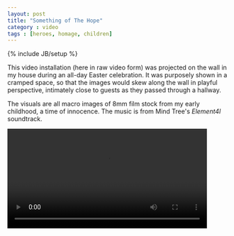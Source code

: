 ```yaml
---
layout: post
title: "Something of The Hope"
category : video
tags : [heroes, homage, children]
---
```

{% include JB/setup %}

This video installation (here in raw video form) was projected on the wall in my house during an all-day Easter celebration. It was purposely shown in a cramped space, so that the images would skew along the wall in playful perspective, intimately close to guests as they passed through a hallway. 

The visuals are all macro images of 8mm film stock from my early childhood, a time of innocence. The music is from Mind Tree's *Element4l* soundtrack.

<video controls="controls" width="450" name="Something of The Hope" src="/assets/somehopewb.mp4"></video>


